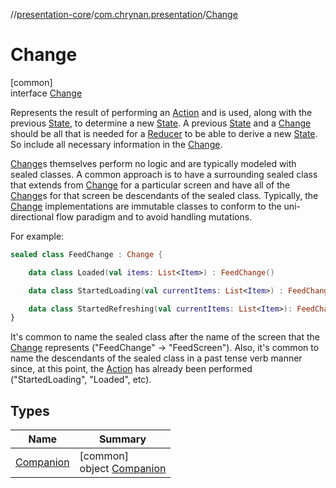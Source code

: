//[presentation-core](../../../index.md)/[com.chrynan.presentation](../index.md)/[Change](index.md)

# Change

[common]\
interface [Change](index.md)

Represents the result of performing an [Action](../-action/index.md) and is used, along with the previous [State](../-state/index.md), to determine a new [State](../-state/index.md). A previous [State](../-state/index.md) and a [Change](index.md) should be all that is needed for a [Reducer](../-reducer/index.md) to be able to derive a new [State](../-state/index.md). So include all necessary information in the [Change](index.md).

[Change](index.md)s themselves perform no logic and are typically modeled with sealed classes. A common approach is to have a surrounding sealed class that extends from [Change](index.md) for a particular screen and have all of the [Change](index.md)s for that screen be descendants of the sealed class. Typically, the [Change](index.md) implementations are immutable classes to conform to the uni-directional flow paradigm and to avoid handling mutations.

For example:

```kotlin
sealed class FeedChange : Change {

    data class Loaded(val items: List<Item>) : FeedChange()

    data class StartedLoading(val currentItems: List<Item>) : FeedChange()

    data class StartedRefreshing(val currentItems: List<Item>): FeedChange()
}
```

It's common to name the sealed class after the name of the screen that the [Change](index.md) represents (&quot;FeedChange&quot; -> &quot;FeedScreen&quot;). Also, it's common to name the descendants of the sealed class in a past tense verb manner since, at this point, the [Action](../-action/index.md) has already been performed (&quot;StartedLoading&quot;, &quot;Loaded&quot;, etc).

## Types

| Name | Summary |
|---|---|
| [Companion](-companion/index.md) | [common]<br>object [Companion](-companion/index.md) |
